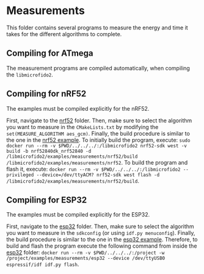 # Measurements

This folder contains several programs to measure the energy and time it takes for the different algorithms to complete.

## Compiling for ATmega

The measurement programs are compiled automatically, when compiling the `libmicrofido2`.

## Compiling for nRF52

The examples must be compiled explicitly for the nRF52.

First, navigate to the [nrf52](./nrf52) folder.
Then, make sure to select the algorithm you want to measure in the `CMakeLists.txt` by modifying the `set(MEASURE_ALGORITHM aes_gcm)`.
Finally, the build procedure is similar to the one in the [nrf52 example](../nrf52/README.md).
To initially build the program, execute: `sudo docker run --rm -v $PWD/../../../:/libmicrofido2 nrf52-sdk west -v build -b nrf52840dk_nrf52840 -d /libmicrofido2/examples/measurements/nrf52/build /libmicrofido2/examples/measurements/nrf52`.
To build the program and flash it, execute: `docker run --rm -v $PWD/../../../:/libmicrofido2 --privileged --device=/dev/ttyACM? nrf52-sdk west flash -d /libmicrofido2/examples/measurements/nrf52/build`.

## Compiling for ESP32

The examples must be compiled explicitly for the ESP32.

First, navigate to the [esp32](./esp32/) folder.
Then, make sure to select the algorithm you want to measure in the `sdkconfig` (or using `idf.py menuconfig`).
Finally, the build procedure is similar to the one in the [esp32 example](../esp32/README.md).
Therefore, to build and flash the program execute the following command from inside the [esp32](./esp32/) folder: `docker run --rm -v $PWD/../../../:/project -w /project/examples/measurements/esp32 --device /dev/ttyUSB0 espressif/idf idf.py flash`.
